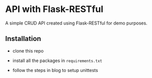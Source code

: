 # API with Flask-RESTful

A simple CRUD API created using Flask-RESTful for demo purposes.

## Installation

- clone this repo

- install all the packages in `requirements.txt`

- follow the steps in blog to setup unittests
